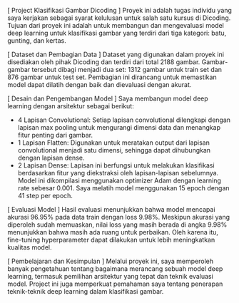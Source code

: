 [ Project Klasifikasi Gambar Dicoding ]
Proyek ini adalah tugas individu yang saya kerjakan sebagai syarat kelulusan untuk salah satu kursus di Dicoding. Tujuan dari proyek ini adalah untuk membangun dan mengevaluasi model deep learning untuk klasifikasi gambar yang terdiri dari tiga kategori: batu, gunting, dan kertas.

[ Dataset dan Pembagian Data ]
Dataset yang digunakan dalam proyek ini disediakan oleh pihak Dicoding dan terdiri dari total 2188 gambar. Gambar-gambar tersebut dibagi menjadi dua set: 1312 gambar untuk train set dan 876 gambar untuk test set. Pembagian ini dirancang untuk memastikan model dapat dilatih dengan baik dan dievaluasi dengan akurat.

[ Desain dan Pengembangan Model ]
Saya membangun model deep learning dengan arsitektur sebagai berikut:
- 4 Lapisan Convolutional: Setiap lapisan convolutional dilengkapi dengan lapisan max pooling untuk mengurangi dimensi data dan menangkap fitur penting dari gambar.
- 1 Lapisan Flatten: Digunakan untuk meratakan output dari lapisan convolutional menjadi satu dimensi, sehingga dapat dihubungkan dengan lapisan dense.
- 2 Lapisan Dense: Lapisan ini berfungsi untuk melakukan klasifikasi berdasarkan fitur yang diekstraksi oleh lapisan-lapisan sebelumnya.
Model ini dikompilasi menggunakan optimizer Adam dengan learning rate sebesar 0.001. Saya melatih model menggunakan 15 epoch dengan 41 step per epoch.

[ Evaluasi Model ]
Hasil evaluasi menunjukkan bahwa model mencapai akurasi 96.95% pada data train dengan loss 9.98%. Meskipun akurasi yang diperoleh sudah memuaskan, nilai loss yang masih berada di angka 9.98% menunjukkan bahwa masih ada ruang untuk perbaikan. Oleh karena itu, fine-tuning hyperparameter dapat dilakukan untuk lebih meningkatkan kualitas model.

[ Pembelajaran dan Kesimpulan ]
Melalui proyek ini, saya memperoleh banyak pengetahuan tentang bagaimana merancang sebuah model deep learning, termasuk pemilihan arsitektur yang tepat dan teknik evaluasi model. Project ini juga memperkuat pemahaman saya tentang penerapan teknik-teknik deep learning dalam klasifikasi gambar.
